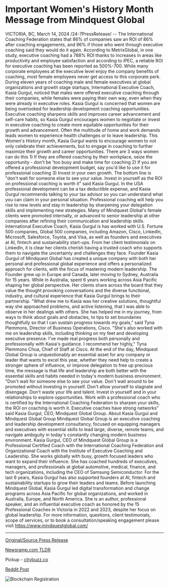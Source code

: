 # Important Women's History Month Message from Mindquest Global

VICTORIA, BC, March 14, 2024 /24-7PressRelease/ -- The International Coaching Federation states that 86% of companies saw an ROI of 86% after coaching engagements, and 96% if those who went through executive coaching said they would do it again. According to MetrixGlobal, in one study, executive coaching had a 788% ROI thanks to increases in areas like productivity and employee satisfaction and according to iPEC, a reliable ROI for executive coaching has been reported as 500%-700. While many corporate employees at the executive level enjoy the company benefits of coaching, most female employees never get access to this corporate perk. During eleven years of coaching male and female executives at global organizations and growth stage startups, International Executive Coach, Kasia Gurgul, noticed that males were offered executive coaching through their companies, while females were paying their own way, even when they were already in executive roles. Kasia Gurgul is concerned that women are being overlooked for leadership development coaching opportunities. Executive coaching sharpens skills and improves career advancement and self-care habits, so Kasia Gurgul encourages women to negotiate or invest in executive coaching to create more equitable opportunities for their growth and advancement. Often the multitude of home and work demands leads women to experience health challenges or to leave leadership. This Women's History month, Kasia Gurgul wants to encourage women to not only celebrate their achievements, but to engage in coaching to further maximize their growth and career opportunities. There are 3 ways women can do this 1) If they are offered coaching by their workplace, seize the opportunity - don't be 'too busy and make time for coaching 2) If you are offered a professional development budget, say you'd like to use it for professional coaching 3) Invest in your own growth. The bottom line is "don't wait for someone else to see your value. Invest in yourself as the ROI on professional coaching is worth it" said Kasia Gurgul.   In the USA professional development can be a tax deductible expense, and Kasia Gurgul recommends talking to your tax advisor so you can understand what you can claim in your personal situation. Professional coaching will help you rise to new levels and stay in leadership by sharpening your delegation skills and implementing new strategies. Many of Mindquest Global's female clients were promoted internally, or advanced to senior leadership at other companies after refining their communication and leadership skills.   International Executive Coach, Kasia Gurgul is has worked with U.S. Fortune 500 companies, Global 500 companies, including Amazon, Cisco, LinkedIn, Microsoft, Salesforce, Toyota, and Visa, as well as founders and executives at AI, fintech and sustainability start-ups. From her client testimonials on LinkedIn, it is clear her clients cherish having a trusted coach who supports them to navigate the uncertainty and challenges they face. Founder Kasia Gurgul of Mindquest Global has created a unique company with both her personal and professional global experience and offers a personalized approach for clients, with the focus of mastering modern leadership. The Founder grew up in Europe and Canada, later moving to Sydney, Australia for 15 years. While in Australia, spent 6 years working across Asia Pacific shaping her global perspective. Her clients share across the board that they value the thought provoking conversations and the diverse functional, industry, and cultural experience that Kasia Gurgul brings to their partnership.   "What drew me to Kasia was her creative solutions, thoughtful way she approached problems, and active listening, that I was able to observe in her dealings with others. She has helped me in my journey, from ways to think about goals and obstacles, to tips to set boundaries thoughtfully so that I can sustain progress towards my goals," said Tyna Plemmons, Director of Business Operations, Cisco. "She's also worked with me on leadership skills, including thinking on my feet and developing executive presence. I've made real progress both personally and professionally with Kasia's guidance. I recommend her highly," Tyna Plemmons Chua, Chief of Staff at Cisco.   At the end of the day, Mindquest Global Group is unquestionably an essential asset for any company or leader that wants to excel this year, whether they need help to create a stronger sphere of influence, or improve delegation to free up precious time, the message is that life and leadership are both better with the essential skills and habits needed in today's modern business environment.  "Don't wait for someone else to see your value. Don't wait around to be promoted without investing in yourself. Don't allow yourself to stagnate and disengage. Don't waste your life and talent. Invest in yourself and in your relationships to explore opportunities. Work with a professional coach who is certified by the International Coaching Federation to sharpen your skills, the ROI on coaching is worth it. Executive coaches have strong networks" said Kasia Gurgul, CEO, Mindquest Global Group.  About Kasia Gurgul and Mindquest Global Group  Mindquest Global Group is an executive coaching and leadership development consultancy, focused on equipping managers and executives with essential skills to lead large, diverse, remote teams, and navigate ambiguity in today's constantly changing modern business environment. Kasia Gurgul, CEO of Mindquest Global Group is a Professional Certified Coach with the International Coaching Federation and Organizational Coach with the Institute of Executive Coaching and Leadership. She works globally with busy, growth focused leaders who want to expand their influence. She has coached hundreds of executives, managers, and professionals at global automotive, medical, finance, and tech organizations, including the CEO of Samsung Semiconductor. For the last 6 years, Kasia Gurgul has also supported founders at AI, fintech and sustainability startups to grow their leaders and teams. Before launching Mindquest Global, Kasia Gurgul led digital transformation and change programs across Asia Pacific for global organizations, and worked in Australia, Europe, and North America. She is an author, professional speaker, and an influential executive coach as honored by the 15 Professional Coaches in Victoria in 2022 and 2023, despite her focus on global leadership.  For more information, questions, client testimonials, scope of services, or to book a consultation/speaking engagement please visit https://www.mindquestglobal.com/ 

---

[Original/Source Press Release](https://www.24-7pressrelease.com/press-release/509252/important-womens-history-month-message-from-mindquest-global)
                    

[Newsramp.com TLDR](https://newsramp.com/curated-news/female-executive-coaching-unlocking-opportunities-for-growth-and-advancement/c9df869352f489c4bc2c0bc80ab3c640) 


Pickup - [citybuzz.co](https://citybuzz.co/2024/03/14/empowering-women-through-executive-coaching-a-call-to-action)
 



[Reddit Post](https://www.reddit.com/r/Lifestyle_Culture/comments/1befdq9/female_executive_coaching_unlocking_opportunities/) 



![Blockchain Registration](https://cdn.newsramp.app/24-7PressRelease/qrcode/243/14/barnNpM6.webp)